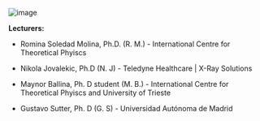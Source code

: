 ![image](https://github.com/user-attachments/assets/139a8777-9b6e-41df-a67c-dcf2a6cf18c5)


**Lecturers:**

- Romina Soledad Molina, Ph.D. (R. M.) - International Centre for Theoretical Phyiscs		

- Nikola Jovalekic, Ph.D (N. J) - Teledyne Healthcare | X-Ray Solutions 		

- Maynor Ballina, Ph. D student (M. B.) - International Centre for Theoretical Phyiscs and University of Trieste		

- Gustavo Sutter, Ph. D (G. S) - Universidad Autónoma de Madrid		
